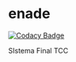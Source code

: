 # enade

[![Codacy Badge](https://api.codacy.com/project/badge/Grade/d25b1e78e5234f1193fcc532f18e7ade)](https://app.codacy.com/app/vncs2012/enade?utm_source=github.com&utm_medium=referral&utm_content=vncs2012/enade&utm_campaign=badger)

SIstema Final TCC

